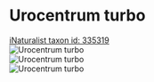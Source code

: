 
Urocentrum turbo
================
  
[iNaturalist taxon id: 335319](https://www.inaturalist.org/taxa/335319)  
![Urocentrum turbo](https://inaturalist-open-data.s3.amazonaws.com/photos/242650392/medium.jpg)  
![Urocentrum turbo](https://inaturalist-open-data.s3.amazonaws.com/photos/242650400/medium.jpg)  
![Urocentrum turbo](https://inaturalist-open-data.s3.amazonaws.com/photos/242650387/medium.jpg)